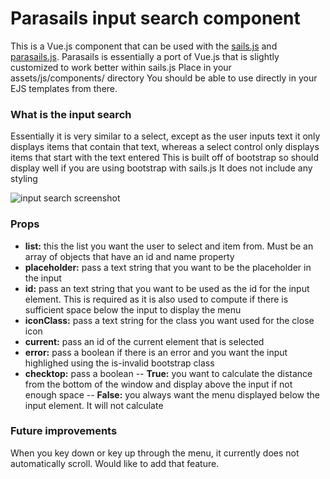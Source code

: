 # Parasails input search component
This is a Vue.js component that can be used with the [sails.js](https://sailsjs.com/get-started) and [parasails.js](https://github.com/mikermcneil/parasails).
Parasails is essentially a port of Vue.js that is slightly customized to work better within sails.js
Place in your assets/js/components/ directory
You should be able to use directly in your EJS templates from there.

### What is the input search
Essentially it is very similar to a select, except as the user inputs text it only displays items that contain that text, whereas a select control only displays items that start with the text entered
This is built off of bootstrap so should display well if you are using bootstrap with sails.js
It does not include any styling

![input search screenshot](https://dl.dropboxusercontent.com/s/8mh13t3yxl44246/input-search.png)

### Props
- **list:** this the list you want the user to select and item from. Must be an array of objects that have an id and name property
- **placeholder:** pass a text string that you want to be the placeholder in the input
- **id:** pass an text string that you want to be used as the id for the input element. This is required as it is also used to compute if there is sufficient space below the input to display the menu
- **iconClass:** pass a text string for the class you want used for the close icon
- **current:** pass an id of the current element that is selected
- **error:** pass a boolean if there is an error and you want the input highlighed using the is-invalid bootstrap class
- **checktop:** pass a boolean 
-- **True:** you want to calculate the distance from the bottom of the window and display above the input if not enough space
-- **False:** you always want the menu displayed below the input element. It will not calculate

### Future improvements
When you key down or key up through the menu, it currently does not automatically scroll. Would like to add that feature.
